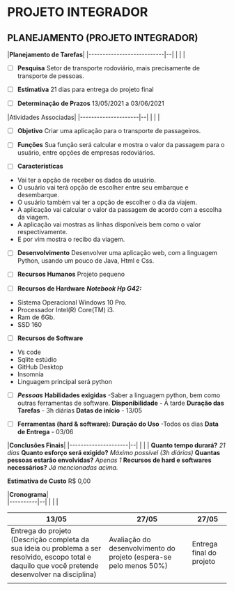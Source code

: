 ﻿# PROJETO INTEGRADOR

## PLANEJAMENTO (PROJETO INTEGRADOR)

|**Planejamento de Tarefas**|
|---------------------------|--|
|                           |  |

 - [ ] **Pesquisa**
   Setor de transporte rodoviário, mais precisamente de transporte de
   pessoas. 
 - [ ] **Estimativa**
 21 dias para entrega do projeto final
  
 - [ ] **Determinação de Prazos**
13/05/2021 a 03/06/2021


|Atividades Associadas|
|---------------------|--|
|                     |  |



 - [ ] **Objetivo**
Criar uma aplicação para o transporte de passageiros.


 - [ ] **Funções**
Sua função será calcular e mostra o valor da
passagem para o usuário, entre opções de
empresas rodoviários.


 - [ ] **Características**
 - Vai ter a opção de receber os dados do usuário.
 - O usuário vai terá opção de escolher entre seu embarque e
   desembarque.
 - O usuário também vai ter a opção de escolher o dia da viajem.
 - A aplicação vai calcular o valor da passagem de acordo com a escolha
   da viagem.
 - A aplicação vai mostras as linhas disponíveis bem como o valor
   respectivamente.
 - E por vim mostra o recibo da viagem.

 - [ ] **Desenvolvimento**
Desenvolver uma aplicação web, com a linguagem Python, usando um pouco de Java, Html e Css.

 - [ ] **Recursos Humanos**
Projeto pequeno

 - [ ] **Recursos de Hardware**
***Notebook Hp G42:***
 - Sistema Operacional Windows 10 Pro.
 - Processador Intel(R) Core(TM) i3.
 - Ram de 6Gb.
 - SSD 160

 - [ ] **Recursos de Software**
 - Vs code
 - Sqlite estúdio
 - GitHub Desktop
 - Insomnia
 - Linguagem principal será python
 

 - [ ] ***Pessoas***
 **Habilidades exigidas** -Saber a linguagem python, bem como
outras ferramentas de software.
**Disponibilidade**   - À tarde
**Duração das Tarefas** - 3h diárias
**Datas de início** - 13/05
 - [ ] **Ferramentas (hard &amp; software):**
**Duração do Uso** -Todos os dias
**Data de Entrega**  - 03/06


|**Conclusões Finais**|
|---------------------|--|
|                     |  |
 **Quanto tempo durará?**
*21 dias*
**Quanto esforço será exigido?**
*Máximo possível (3h diárias)*
**Quantas pessoas estarão envolvidas?**
*Apenas 1*
**Recursos de hard e softwares necessários?**
*Já mencionadas acima.*

**Estimativa de Custo** R$ 0,00

|**Cronograma**|  
|----------|--|
|          |  |

|13/05|27/05  | 27/05  |
|---|--|--|
|Entrega do projeto (Descrição completa da sua ideia ou problema a ser resolvido, escopo total e daquilo que você pretende desenvolver na disciplina)  | Avaliação do desenvolvimento do projeto (espera-se pelo menos 50%) |Entrega final do projeto|  
|||

